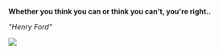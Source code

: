 **Whether you think you can or think you can't, you're right..**

*"Henry Ford"*

![](https://api.nosense.lol/ghvc/?username=cdfrm)